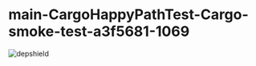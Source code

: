 # main-CargoHappyPathTest-Cargo-smoke-test-a3f5681-1069

![depshield](https://ci.dev.depshield.sonatype.org/badges/depshield-ci/main-CargoHappyPathTest-Cargo-smoke-test-a3f5681-1069/depshield.svg)